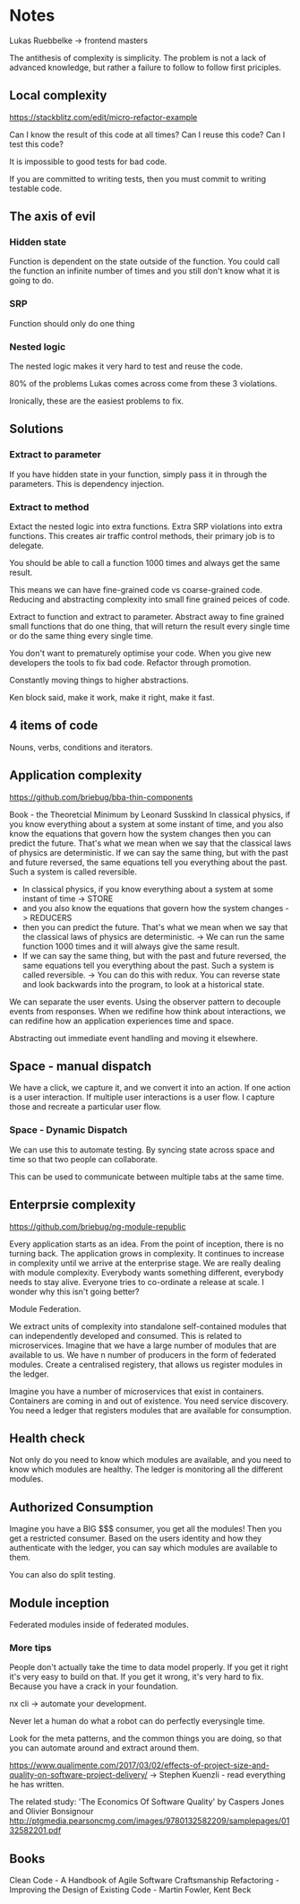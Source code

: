 # Notes
Lukas Ruebbelke -> frontend masters

The antithesis of complexity is simplicity.
The problem is not a lack of advanced knowledge, but rather a failure to follow to follow first priciples.

## Local complexity

https://stackblitz.com/edit/micro-refactor-example

Can I know the result of this code at all times?
Can I reuse this code?
Can I test this code?

It is impossible to good tests for bad code.

If you are committed to writing tests, then you must commit to writing testable code.

## The axis of evil

### Hidden state
Function is dependent on the state outside of the function. You could call the function an infinite number of times and you still don't know what it is going to do.

### SRP
Function should only do one thing

### Nested logic
The nested logic makes it very hard to test and reuse the code.

80% of the problems Lukas comes across come from these 3 violations.

Ironically, these are the easiest problems to fix.

## Solutions

### Extract to parameter
If you have hidden state in your function, simply pass it in through the parameters. This is dependency injection.

### Extract to method
Extact the nested logic into extra functions.
Extra SRP violations into extra functions.
This creates air traffic control methods, their primary job is to delegate.

You should be able to call a function 1000 times and always get the same result.

This means we can have fine-grained code vs coarse-grained code.
Reducing and abstracting complexity into small fine grained peices of code.

Extract to function and extract to parameter. Abstract away to fine grained small functions that do one thing, that will return the result every single time or do the same thing every single time.

You don't want to prematurely optimise your code. When you give new developers the tools to fix bad code. Refactor through promotion.

Constantly moving things to higher abstractions.

Ken block said, make it work, make it right, make it fast.

## 4 items of code
Nouns, verbs, conditions and iterators.

## Application complexity
https://github.com/briebug/bba-thin-components

Book - the Theoretcial Minimum by Leonard Susskind
In classical physics, if you know everything about a system at some instant of time, and you also know the equations that govern how the system changes then you can predict the future. That's what we mean when we say that the classical laws of physics are deterministic. If we can say the same thing, but with the past and future reversed, the same equations tell you everything about the past. Such a system is called reversible.

- In classical physics, if you know everything about a system at some instant of time -> STORE
- and you also know the equations that govern how the system changes -> REDUCERS
- then you can predict the future. That's what we mean when we say that the classical laws of physics are deterministic. -> We can run the same function 1000 times and it will always give the same result.
- If we can say the same thing, but with the past and future reversed, the same equations tell you everything about the past. Such a system is called reversible. -> You can do this with redux. You can reverse state and look backwards into the program, to look at a historical state.

We can separate the user events.
Using the observer pattern to decouple events from responses.
When we redifine how think about interactions, we can redifine how an application experiences time and space.

Abstracting out immediate event handling and moving it elsewhere.

## Space - manual dispatch

We have a click, we capture it, and we convert it into an action.
If one action is a user interaction. If multiple user interactions is a user flow. I capture those and recreate a particular user flow.

### Space - Dynamic Dispatch
We can use this to automate testing. By syncing state across space and time so that two people can collaborate.

This can be used to communicate between multiple tabs at the same time.

## Enterprsie complexity
https://github.com/briebug/ng-module-republic

Every application starts as an idea.
From the point of inception, there is no turning back.
The application grows in complexity.
It continues to increase in complexity until we arrive at the enterprise stage.
We are really dealing with module complexity.
Everybody wants something different, everybody needs to stay alive.
Everyone tries to co-ordinate a release at scale.
I wonder why this isn't going better?

Module Federation.

We extract units of complexity into standalone self-contained modules that can independently developed and consumed.
This is related to microservices.
Imagine that we have a large number of modules that are available to us.
We have n number of producers in the form of federated modules.
Create a centralised registery, that allows us register modules in the ledger.

Imagine you have a number of microservices that exist in containers. Containers are coming in and out of existence. You need service discovery. You need a ledger that registers modules that are available for consumption.

## Health check

Not only do you need to know which modules are available, and you need to know which modules are healthy. The ledger is monitoring all the different modules.

## Authorized Consumption

Imagine you have a BIG $$$ consumer, you get all the modules! Then you get a restricted consumer. Based on the users identity and how they authenticate with the ledger, you can say which modules are available to them.

You can also do split testing.

## Module inception

Federated modules inside of federated modules.

### More tips

People don't actually take the time to data model properly.
If you get it right it's very easy to build on that.
If you get it wrong, it's very hard to fix.
Because you have a crack in your foundation.

nx cli -> automate your development.

Never let a human do what a robot can do perfectly everysingle time.

Look for the meta patterns, and the common things you are doing, so that you can automate around and extract around them.

https://www.qualimente.com/2017/03/02/effects-of-project-size-and-quality-on-software-project-delivery/
-> Stephen Kuenzli - read everything he has written.

The related study: 'The Economics Of Software Quality' by Caspers Jones and Olivier Bonsignour
http://ptgmedia.pearsoncmg.com/images/9780132582209/samplepages/0132582201.pdf

## Books
Clean Code - A Handbook of Agile Software Craftsmanship
Refactoring - Improving the Design of Existing Code - Martin Fowler, Kent Beck